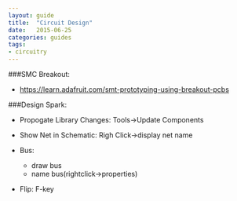 ```yaml
---
layout: guide
title:  "Circuit Design"
date:   2015-06-25
categories: guides
tags: 
- circuitry
---
```


###SMC Breakout:
* https://learn.adafruit.com/smt-prototyping-using-breakout-pcbs

###Design Spark:
* Propogate Library Changes: Tools->Update Components
* Show Net in Schematic: Righ Click->display net name
* Bus:
    * draw bus
    * name bus(rightclick->properties)

* Flip: F-key